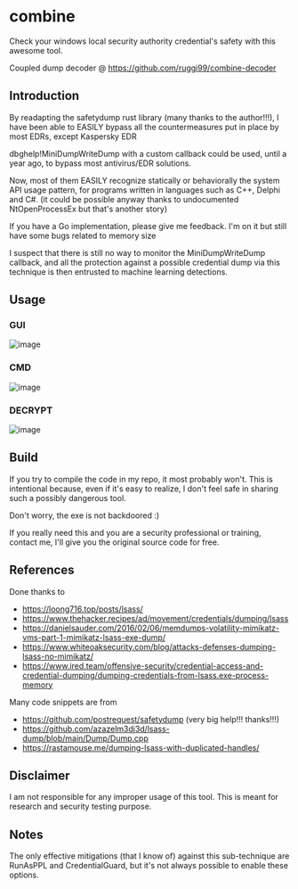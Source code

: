 # combine
Check your windows local security authority credential's safety with this awesome tool.

Coupled dump decoder @ https://github.com/ruggi99/combine-decoder

## Introduction

By readapting the safetydump rust library (many thanks to the author!!!), I have been able to EASILY bypass all the countermeasures put in place by most EDRs, except Kaspersky EDR

dbghelp!MiniDumpWriteDump with a custom callback could be used, until a year ago, to bypass most antivirus/EDR solutions. 


Now, most of them EASILY recognize statically or behaviorally the system API usage pattern, for programs written in languages such as  C++, Delphi and C#. 
(it could be possible anyway thanks to undocumented NtOpenProcessEx but that's another story) 


If you have a Go implementation, please give me feedback. I'm on it but still have some bugs related to memory size


I suspect that there is still no way to monitor the MiniDumpWriteDump callback, and all the protection against a possible credential dump via this technique is then entrusted to machine learning detections.





## Usage

### GUI
![image](https://github.com/m3f157O/combine_harvester/assets/79704302/89ad15f9-8366-45ca-a1b3-068724323e1f)


### CMD
![image](https://github.com/m3f157O/combine_harvester/assets/79704302/f033d48e-019e-4179-9b22-ad60e1552a7e)



### DECRYPT
![image](https://github.com/m3f157O/combine_harvester/assets/79704302/01665c76-248c-4b5e-a2ba-2b23d55b5288)


## Build
If you try to compile the code in my repo, it most probably won't. This is intentional because, even if it's easy to realize, I don't feel safe in sharing such a possibly dangerous tool. 

Don't worry, the exe is not backdoored :) 

If you really need this and you are a security professional or training, contact me, I'll give you the original source code for free.

## References
Done thanks to  
- https://loong716.top/posts/lsass/
- https://www.thehacker.recipes/ad/movement/credentials/dumping/lsass
- https://danielsauder.com/2016/02/06/memdumps-volatility-mimikatz-vms-part-1-mimikatz-lsass-exe-dump/
- https://www.whiteoaksecurity.com/blog/attacks-defenses-dumping-lsass-no-mimikatz/
- https://www.ired.team/offensive-security/credential-access-and-credential-dumping/dumping-credentials-from-lsass.exe-process-memory

Many code snippets are from
- https://github.com/postrequest/safetydump (very big help!!! thanks!!!)
- https://github.com/azazelm3dj3d/lsass-dump/blob/main/Dump/Dump.cpp
- https://rastamouse.me/dumping-lsass-with-duplicated-handles/

## Disclaimer
I am not responsible for any improper usage of this tool. This is meant for research and security testing purpose.

## Notes
The only effective mitigations (that I know of) against this sub-technique are RunAsPPL and CredentialGuard, but it's not always possible to enable these options.

